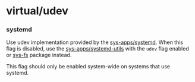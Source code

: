 # virtual/udev

### systemd
Use udev implementation provided by the [sys-apps/systemd](../sys-apps/systemd.md). When this flag is disabled, use the [sys-apps/systemd-utils](../sys-apps/systemd-utils.md) with the `udev` flag enabled or [sys-fs](../sys-fs/eudev.md) package instead.

This flag should only be enabled system-wide on systems that use systemd.
